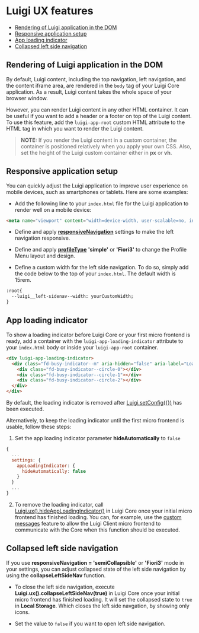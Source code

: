 <!-- meta
{
  "node": {
    "label": "UI features",
    "category": {
      "label": "Luigi Core"
    },
    "metaData": {
      "categoryPosition": 2,
      "position": 9
    }
  }
}
meta -->


# Luigi UX features

- [Rendering of Luigi application in the DOM](#rendering-of-luigi-application-in-the-dom)
- [Responsive application setup](#responsive-application-setup)
- [App loading indicator](#app-loading-indicator)
- [Collapsed left side navigation](#collapsed-left-side-navigation)

## Rendering of Luigi application in the DOM

By default, Luigi content, including the top navigation, left navigation, and the content iframe area, are rendered in the `body` tag of your Luigi Core application. As a result, Luigi content takes the whole space of your browser window.

However, you can render Luigi content in any other HTML container. It can be useful if you want to add a header or a footer on top of the Luigi content. To use this feature, add the `luigi-app-root` custom HTML attribute to the HTML tag in which you want to render the Luigi content.

<!-- add-attribute:class:warning -->
>**NOTE:** If you render the Luigi content in a custom container, the container is positioned relatively when you apply your own CSS. Also, set the height of the Luigi custom container either in **px** or **vh**.

<!-- keywords: render in div, load in custom container, add own header or footer -->

## Responsive application setup

You can quickly adjust the Luigi application to improve user experience on mobile devices, such as smartphones or tablets. Here are some examples:

* Add the following line to your `index.html` file for the Luigi application to render well on a mobile device:

```html
<meta name="viewport" content="width=device-width, user-scalable=no, initial-scale=1, maximum-scale=1, minimum-scale=1">
```

* Define and apply [**responsiveNavigation**](general-settings.md) settings to make the left navigation responsive.

* Define and apply [**profileType**](general-settings.md) **'simple'**  or **'Fiori3'** to change the Profile Menu layout and design.

* Define a custom width for the left side navigation. To do so, simply add the code below to the top of your `index.html`. The default width is 15rem.

```html
:root{
  --luigi__left-sidenav--width: yourCustomWidth;
}
```

## App loading indicator

To show a loading indicator before Luigi Core or your first micro frontend is ready, add a container with the `luigi-app-loading-indicator` attribute to your `index.html` body or inside your `luigi-app-root` container.

```html
<div luigi-app-loading-indicator>
  <div class="fd-busy-indicator--m" aria-hidden="false" aria-label="Loading">
    <div class="fd-busy-indicator--circle-0"></div>
    <div class="fd-busy-indicator--circle-1"></div>
    <div class="fd-busy-indicator--circle-2"></div>
  </div>
</div>
```

By default, the loading indicator is removed after [Luigi.setConfig({})](luigi-core-api.md#setconfig) has been executed.

Alternatively, to keep the loading indicator until the first micro frontend is usable, follow these steps:

1. Set the app loading indicator parameter **hideAutomatically** to `false`

```javascript
{
  ...
  settings: {
    appLoadingIndicator: {
      hideAutomatically: false
    }
  }
  ...
}
```
2. To remove the loading indicator, call [Luigi.ux().hideAppLoadingIndicator()](./luigi-core-api.md#hideAppLoadingIndicator) in Luigi Core once your initial micro frontend has finished loading. You can, for example, use the [custom messages](./communication.md#custom-messages) feature to allow the Luigi Client micro frontend to communicate with the Core when this function should be executed.

## Collapsed left side navigation

If you use **responsiveNavigation = 'semiCollapsible'**  or **'Fiori3'** mode in your settings, you can adjust collapsed state of the left side navigation by using the **collapseLeftSideNav** function.

* To close the left side navigation, execute **Luigi.ux().collapseLeftSideNav(true)** in Luigi Core once your initial micro frontend has finished loading. It will set the collapsed state to `true` in **Local Storage**. Which closes the left side navgation, by showing only icons.

* Set the value to `false` if you want to open left side navigation.
